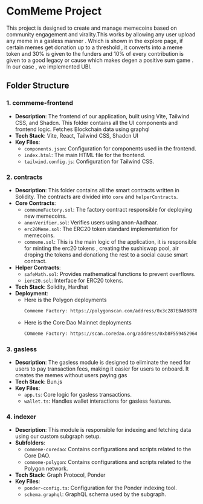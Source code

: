 # ComMeme Project

This project is designed to create and manage memecoins based on community engagement and virality.This works by allowing any user upload any meme in a gasless manner . Which is shown in the explore page, if certain memes get donation up to a threshold , it converts into a meme token and 30% is given to the funders and 10% of every contribution is given to a good legacy or cause which makes degen a positive sum game . In our case , we implemented UBI.

## Folder Structure

### 1. **commeme-frontend**
   - **Description**: The frontend of our application, built using Vite, Tailwind CSS, and Shadcn. This folder contains all the UI components and frontend logic. Fetches Blockchain data using graphql
   - **Tech Stack**: Vite, React, Tailwind CSS, Shadcn UI
   - **Key Files**:
     - `components.json`: Configuration for components used in the frontend.
     - `index.html`: The main HTML file for the frontend.
     - `tailwind.config.js`: Configuration for Tailwind CSS.

### 2. **contracts**
   - **Description**: This folder contains all the smart contracts written in Solidity. The contracts are divided into `core` and `helperContracts`.
   - **Core Contracts**:
     - `commemeFactory.sol`: The factory contract responsible for deploying new memecoins.
     - `anonVerifier.sol`: Verifies users using anon-Aadhaar.
     - `erc20Meme.sol`: The ERC20 token standard implementation for memecoins.
     - `commeme.sol`: This is the main logic of the application, it is responsible for minting the erc20 tokens , creating the  sushiswap pool, air droping the tokens and donationg the rest to a social cause smart contract.
   - **Helper Contracts**:
     - `safeMath.sol`: Provides mathematical functions to prevent overflows.
     - `ierc20.sol`: Interface for ERC20 tokens.
   - **Tech Stack**: Solidity, Hardhat
   - **Deployment**:
     - Here is the Polygon deployments
       ```bash
       Commeme Factory: https://polygonscan.com/address/0x3c287EBA998789a4a8C88ec0b251bb08978bb980
       ```
     - Here is the Core Dao Mainnet deployments
       ```bash
       COmmeme Factory: https://scan.coredao.org/address/0xb8F55945296407B8f9a7095F0c71b221a257b2F2
       ```

### 3. **gasless**
   - **Description**: The gasless module is designed to eliminate the need for users to pay transaction fees, making it easier for users to onboard. It creates the memes without users paying gas
   - **Tech Stack**: Bun.js
   - **Key Files**:
     - `app.ts`: Core logic for gasless transactions.
     - `wallet.ts`: Handles wallet interactions for gasless features.

### 4. **indexer**
   - **Description**: This module is responsible for indexing and fetching data using our custom subgraph setup.
   - **Subfolders**:
     - `commeme-coredao`: Contains configurations and scripts related to the Core DAO.
     - `commeme-polygon`: Contains configurations and scripts related to the Polygon network.
   - **Tech Stack**: Graph Protocol, Ponder
   - **Key Files**:
     - `ponder-config.ts`: Configuration for the Ponder indexing tool.
     - `schema.graphql`: GraphQL schema used by the subgraph.


